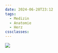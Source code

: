 ```yaml
---
date: 2024-06-28T23:12
tags:
  - Medizin
  - Anatomie
  - Herz
cssclasses:
---
```

<img src="https://dccdn.de/www.doccheck.com/data/ht/nb/ge/3v/2b/pn/herz___querschnitt_original.jpg"/>

